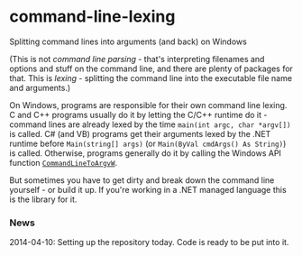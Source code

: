 # command-line-lexing
Splitting command lines into arguments (and back) on Windows

(This is not *command line parsing* - that's interpreting filenames and options and stuff on the command line, and there are
plenty of packages for that.  This is *lexing* - splitting the command line into the executable file name and arguments.)

On Windows, programs are responsible for their own command line lexing.  C and C++ programs usually do it by letting the C/C++ runtime do it - command lines are already lexed by the time `main(int argc, char *argv[])` is called.  C# (and VB) programs
get their arguments lexed by the .NET runtime before `Main(string[] args)` (or `Main(ByVal cmdArgs() As String)`) is called.  Otherwise, programs generally do it by calling the Windows API function [`CommandLineToArgvW`](https://msdn.microsoft.com/en-us/library/windows/desktop/bb776391(v=vs.85).aspx).

But sometimes you have to get dirty and break down the command line yourself - or build it up.  If you're working in a
.NET managed language this is the library for it.

### News
2014-04-10: Setting up the repository today.  Code is ready to be put into it.
